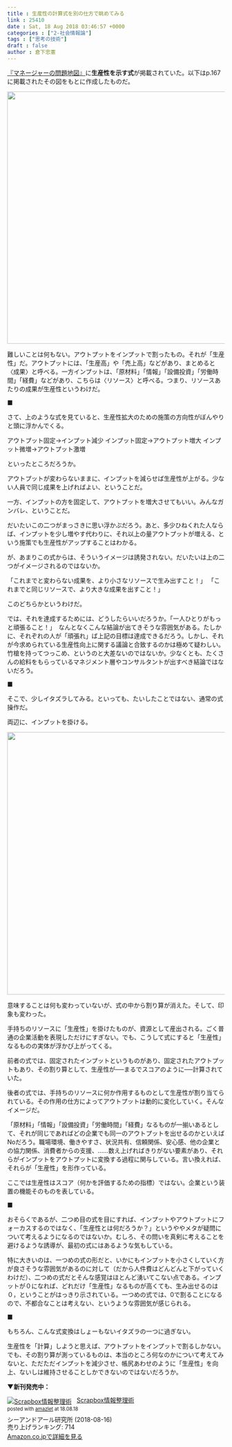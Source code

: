 ```yaml
---
title : 生産性の計算式を別の仕方で眺めてみる
link : 25410
date : Sat, 18 Aug 2018 03:46:57 +0000
categories : ["2-社会情報論"]
tags : ["思考の技術"]
draft : false
author : 倉下忠憲
---
```


<a href="http://www.amazon.co.jp/exec/obidos/ASIN/B07FZXSG9Z/rashita1000-22/ref=nosim/" name="amazletlink" target="_blank">『マネージャーの問題地図』</a>に<strong>生産性を示す式</strong>が掲載されていた。以下はp.167に掲載されたその図をもとに作成したものだ。

<a href="https://rashita.net/blog/?attachment_id=25411" rel="attachment wp-att-25411"><img src="https://rashita.net/blog/wp-content/uploads/2018/08/screenshot-21.png" alt="" width="784" height="583" class="alignnone size-full wp-image-25411" /></a>

難しいことは何もない。アウトプットをインプットで割ったもの。それが「生産性」だ。アウトプットには、「生産高」や「売上高」などがあり、まとめると〈成果〉と呼べる。一方インプットは、「原材料」「情報」「設備投資」「労働時間」「経費」などがあり、こちらは〈リソース〉と呼べる。つまり、リソースあたりの成果が生産性というわけだ。

■

さて、上のような式を見ていると、生産性拡大のための施策の方向性がぼんやりと頭に浮かんでくる。

アウトプット固定→インプット減少
インプット固定→アウトプット増大
インプット微増→アウトプット激増

といったところだろうか。

アウトプットが変わらないままに、インプットを減らせば生産性が上がる。少ない人員で同じ成果を上げればよい、ということだ。

一方、インプットの方を固定して、アウトプットを増大させてもいい。みんなガンバレ、ということだ。

だいたいこの二つがまっさきに思い浮かぶだろう。あと、多少ひねくれた人ならば、インプットを少し増やす代わりに、それ以上の量アウトプットが増える、という施策でも生産性がアップすることはわかる。

が、あまりこの式からは、そういうイメージは誘発されない。だいたいは上の二つがイメージされるのではないか。

「これまでと変わらない成果を、より小さなリソースで生み出すこと！」
「これまでと同じリソースで、より大きな成果を出すこと！」

このどちらかというわけだ。

では、それを達成するためには、どうしたらいいだろうか。「一人ひとりがもっと頑張ること！」　なんとなくこんな結論が出てきそうな雰囲気がある。たしかに、それぞれの人が「頑張れ」ば上記の目標は達成できるだろう。しかし、それが今求められている生産性向上に関する議論と合致するのかは極めて疑わしい。竹槍を持ってつっこめ、というのと大差ないのではないか。少なくとも、たくさんの給料をもらっているマネジメント層やコンサルタントが出すべき結論ではないだろう。

■

そこで、少しイタズラしてみる。といっても、たいしたことではない、通常の式操作だ。

両辺に、インプットを掛ける。

<a href="https://rashita.net/blog/?attachment_id=25414" rel="attachment wp-att-25414"><img src="https://rashita.net/blog/wp-content/uploads/2018/08/screenshot-22.png" alt="" width="793" height="607" class="alignnone size-full wp-image-25414" /></a>

意味することは何も変わっていないが、式の中から割り算が消えた。そして、印象も変わった。

手持ちのリソースに「生産性」を掛けたものが、資源として産出される。ごく普通の企業活動を表現しただけにすぎない。でも、こうして式にすると「生産性」なるものの実体が浮かび上がってくる。

前者の式では、固定されたインプットというものがあり、固定されたアウトプットもあり、その割り算として、生産性が──まるでスコアのように──計算されていた。

後者の式では、手持ちのリソースに何か作用するものとして生産性が割り当てられている。その作用の仕方によってアウトプットは動的に変化していく。そんなイメージだ。

「原材料」「情報」「設備投資」「労働時間」「経費」なるものが一揃いあるとして、それが同じであればどの企業でも同一のアウトプットを出せるのかといえばNoだろう。職場環境、働きやすさ、状況共有、信頼関係、安心感、他の企業との協力関係、消費者からの支援、……数え上げればきりがない要素があり、それらがインプットをアウトプットに変換する過程に関与している。言い換えれば、それらが「生産性」を形作っている。

ここでは生産性はスコア（何かを評価するための指標）ではない。企業という装置の機能そのものを表している。

■

おそらくであるが、二つめ目の式を目にすれば、インプットやアウトプットにフォーカスするのではなく、「生産性とは何だろうか？」というややメタが疑問について考えるようになるのではないか。むしろ、その問いを真剣に考えることを避けるような誘導が、最初の式にはあるような気もしている。

特に大きいのは、一つめの式の形だと、いかにもインプットを小さくしていく方が良さそうな雰囲気があるのに対して（だから人件費はどんどんと下がっていくわけだ）、二つめの式だとそんな感覚はほとんど湧いてこない点である。インプットが０になれば、どれだけ「生産性」なるものが高くても、生み出せるのは０，ということがはっきり示されている。一つめの式では、0で割ることになるので、不都合なことは考えない、というような雰囲気が感じられる。

■

もちろん、こんな式変換はしょーもないイタズラの一つに過ぎない。

生産性を「計算」しようと思えば、アウトプットをインプットで割るしかない。でも、その割り算が測っているものは、本当のところ何なのかについて考えてみないと、ただただインプットを減少させ、帳尻あわせのように「生産性」を向上、ないしは維持させることしかできないのではないだろうか。

<strong>▼新刊発売中：</strong>

<div class="amazlet-box" style="margin-bottom:0px;"><div class="amazlet-image" style="float:left;margin:0px 12px 1px 0px;"><a href="http://www.amazon.co.jp/exec/obidos/ASIN/B07GJFBWWZ/rashita1000-22/ref=nosim/" name="amazletlink" target="_blank"><img src="https://images-fe.ssl-images-amazon.com/images/I/51yMZ%2BQU40L._SL160_.jpg" alt="Scrapbox情報整理術" style="border: none;" /></a></div><div class="amazlet-info" style="line-height:120%; margin-bottom: 10px"><div class="amazlet-name" style="margin-bottom:10px;line-height:120%"><a href="http://www.amazon.co.jp/exec/obidos/ASIN/B07GJFBWWZ/rashita1000-22/ref=nosim/" name="amazletlink" target="_blank">Scrapbox情報整理術</a><div class="amazlet-powered-date" style="font-size:80%;margin-top:5px;line-height:120%">posted with <a href="http://www.amazlet.com/" title="amazlet" target="_blank">amazlet</a> at 18.08.18</div></div><div class="amazlet-detail">シーアンドアール研究所 (2018-08-16)<br />売り上げランキング: 714<br /></div><div class="amazlet-sub-info" style="float: left;"><div class="amazlet-link" style="margin-top: 5px"><a href="http://www.amazon.co.jp/exec/obidos/ASIN/B07GJFBWWZ/rashita1000-22/ref=nosim/" name="amazletlink" target="_blank">Amazon.co.jpで詳細を見る</a></div></div></div><div class="amazlet-footer" style="clear: left"></div></div>
